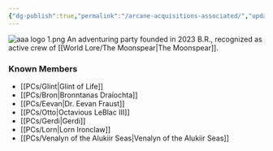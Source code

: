 ```yaml
---
{"dg-publish":true,"permalink":"/arcane-acquisitions-associated/","updated":"2024-12-23T12:21:03.974-06:00"}
---
```


![aaa logo 1.png](/img/user/Images/aaa%20logo%201.png)
An adventuring party founded in 2023 B.R., recognized as active crew of [[World Lore/The Moonspear\|The Moonspear]]. 

### Known Members
- [[PCs/Glint\|Glint of Life]]
- [[PCs/Bron\|Bronntanas Draíochta]]
- [[PCs/Eevan\|Dr. Eevan Fraust]]
- [[PCs/Otto\|Octavious LeBlac III]]
- [[PCs/Gerdi\|Gerdi]] 
- [[PCs/Lorn\|Lorn Ironclaw]]
- [[PCs/Venalyn of the Alukiir Seas\|Venalyn of the Alukiir Seas]]
